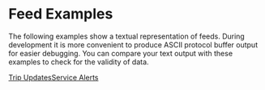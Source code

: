 # Feed Examples

The following examples show a textual representation of feeds. During development it is more convenient to produce ASCII protocol buffer output for easier debugging. You can compare your text output with these examples to check for the validity of data.

<div class="landing-page">
    <a class="button" href="trip-updates">Trip Updates</a><a class="button" href="service-alerts">Service Alerts</a>
</div>
